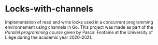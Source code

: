 # Locks-with-channels
Implementation of read and write locks used in a concurrent programming environnement using channels in Go. This project was made as part of the *Parallel programming course* given by Pascal Fontaine at the University of Liège during the academic year 2020-2021.
